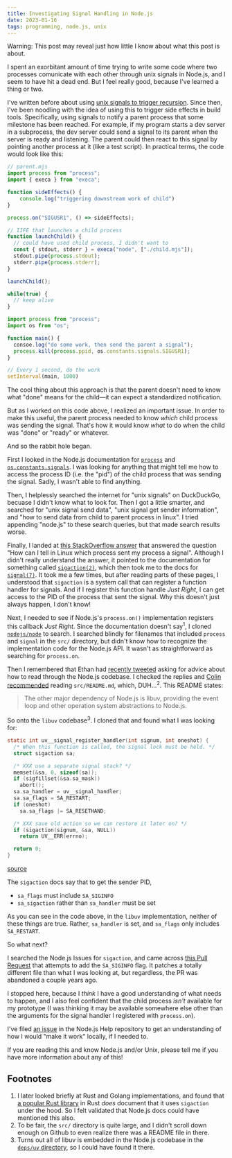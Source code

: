 ```yaml
---
title: Investigating Signal Handling in Node.js
date: 2023-01-16
tags: programming, node.js, unix
---
```


<aside>
    Warning: This post may reveal just how little I know about what this post is about.
</aside>

I spent an exorbitant amount of time trying to write some code where two processes
comunicate with each other through unix signals in Node.js, and I seem to have hit a dead
end. But I feel really good, because I've learned a thing or two.

I've written before about using [unix signals to trigger recursion][1]. Since then,
I've been noodling with the idea of using this to trigger side effects in build tools. Specifically,
using signals to notify a parent process that some milestone has been reached. For example,
if my program starts a dev server in a subprocess, the dev server could send a signal to its
parent when the server is ready and listening. The parent could then react to this signal by
pointing another process at it (like a test script). In practical terms, the code would look like
this:

```js
// parent.mjs
import process from "process";
import { execa } from "execa";

function sideEffects() {
    console.log("triggering downstream work of child")
}

process.on("SIGUSR1", () => sideEffects);

// IIFE that launches a child process
function launchChild() {
  // could have used child process, I didn't want to
  const { stdout, stderr } = execa("node", ["./child.mjs"]);
  stdout.pipe(process.stdout);
  stderr.pipe(process.stderr);
}

launchChild();

while(true) {
  // keep alive
}
```

```js
import process from "process";
import os from "os";

function main() {
  consoe.log("do some work, then send the parent a signal");
  process.kill(process.ppid, os.constants.signals.SIGUSR1);
}

// Every 1 second, do the work
setInterval(main, 1000)
```

The cool thing about this approach is that the parent doesn't need to know
what "done" means for the child&mdash;it can expect a standardized notification.

But as I worked on this code above, I realized an important issue. In order to make this useful,
the parent process needed to know _which_ child process was sending the signal. That's how
it would know _what_ to do when the child was "done" or "ready" or whatever.

And so the rabbit hole began.

First I looked in the Node.js documentation for [`process`][4] and [`os.constants.signals`][5].
I was looking for anything that might tell me how to access the process ID (i.e. the "pid") of the
child process that was sending the signal. Sadly, I wasn't able to find anything.

Then, I helplessly searched the internet for "unix signals" on DuckDuckGo, becuase I didn't know what to look for. Then I got a little smarter, and searched for "unix signal send data",
"unix signal get sender information", and "how to send data from child to parent process in linux".
I tried appending "node.js" to these search queries, but that made search results worse.

Finally, I landed at [this StackOverflow answer][2] that answered the question "How can I tell in Linux
which process sent my process a signal". Although I didn't really understand the answer,
it pointed to the documentation for something called [`sigaction(2)`][3], which then took me to
the docs for [`signal(7)`][6]. It took me a few times, but after reading parts of these pages,
I understood that `sigaction` is a system call that can register a function handler for signals.
And if I register this function handle _Just Right_, I can get access to the PID of the process
that sent the signal. Why this doesn't just always happen, I don't know!

Next, I needed to see if Node.js's `process.on()` implementation registers this callback _Just Right_.
Since the documentation doesn't say<sup>1</sup>, I cloned [`nodejs/node`][7] to search. I searched
blindly for filenames that included `process` and `signal` in the `src/` directory, but didn't know
how to recognize the implementation code for the Node.js API. It wasn't as straightforward as searching
for `process.on`.

Then I remembered that Ethan had [recently tweeted][8] asking for advice about how to read through the
Node.js codebase. I checked the replies and [Colin recommended][9] reading `src/README.md`, which,
DUH...<sup>2</sup>. This README states:

> The other major dependency of Node.js is libuv, providing
> the event loop and other operation system abstractions to Node.js.

So onto the `libuv` codebase<sup>3</sup>. I cloned that and found what I was looking for:

```c
static int uv__signal_register_handler(int signum, int oneshot) {
  /* When this function is called, the signal lock must be held. */
  struct sigaction sa;

  /* XXX use a separate signal stack? */
  memset(&sa, 0, sizeof(sa));
  if (sigfillset(&sa.sa_mask))
    abort();
  sa.sa_handler = uv__signal_handler;
  sa.sa_flags = SA_RESTART;
  if (oneshot)
    sa.sa_flags |= SA_RESETHAND;

  /* XXX save old action so we can restore it later on? */
  if (sigaction(signum, &sa, NULL))
    return UV__ERR(errno);

  return 0;
}
```

[source](https://github.com/libuv/libuv/blob/39f9189f345d0661af64d6f29b47d19f3cd70c0c/src/unix/signal.c#L224-L242)

The `sigaction` docs say that to get the sender PID,

- `sa_flags` must include `SA_SIGINFO`
- `sa_sigaction` rather than `sa_handler` must be set

As you can see in the code above, in the `libuv` implementation, neither of these things are true. Rather,
`sa_handler` is set, and `sa_flags` only includes `SA_RESTART`.

So what next?

I searched the Node.js Issues for `sigaction`, and came across [this Pull Request][10] that attempts to add the `SA_SIGINFO` flag. It patches a totally different file
than what I was looking at, but regardless, the PR was abandoned a couple years ago.

I stopped here, because I _think_ I have a good understanding of what needs to happen, and I also feel confident that the child process _isn't_ available for my
prototype (I was thinking it may be available somewhere else other than the arguments
for the signal handler I registered with `process.on`).

I've filed [an issue][12] in the Node.js Help repository to get an understanding of how I would "make
it work" locally, if I needed to.

If you are reading this and know Node.js and/or Unix, please tell me if you have
more information about any of this!

## Footnotes

1. I later looked briefly at Rust and Golang implementations, and found that [a popular Rust library](https://docs.rs/signal-hook/latest/signal_hook/#signal-masks) in Rust _does_ document that it uses `sigaction` under the hood. So I felt validated that Node.js docs could have mentioned this also.
2. To be fair, the `src/` directory is quite large, and I didn't scroll down enough on Github to even
realize there was a README file in there.
1. Turns out all of libuv is embedded in the Node.js codebase in the [`deps/uv` directory][11], so I could have found it there.

[1]: /blog/2017/02/neat-recursion-trick-with-unix-signals
[2]: https://stackoverflow.com/a/8400532/986415
[3]: https://man7.org/linux/man-pages/man2/sigaction.2.html
[4]: https://nodejs.org/api/process.html#signal-events
[5]: https://nodejs.org/api/os.html#signal-constants
[6]: https://man7.org/linux/man-pages/man7/signal.7.html
[7]: https://github.com/nodejs/node
[8]: https://twitter.com/ArrowoodTech/status/1573388734514745346
[9]: https://twitter.com/cjihrig/status/1573396979954380801
[10]: https://github.com/nodejs/node/pull/34648
[11]: https://github.com/nodejs/node/tree/main/deps/uv
[12]: https://github.com/nodejs/help/issues/4075
